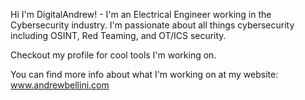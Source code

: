 Hi I'm DigitalAndrew! - I'm an Electrical Engineer working in the Cybersecurity industry. I'm passionate about all things cybersecurity including OSINT, Red Teaming, and OT/ICS security. 

Checkout my profile for cool tools I'm working on. 

You can find more info about what I'm working on at my website: www.andrewbellini.com
